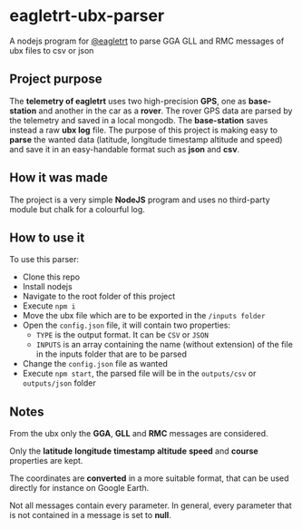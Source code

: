 # eagletrt-ubx-parser

A nodejs program for [@eagletrt](https://github.com/eagletrt) to parse GGA GLL and RMC messages of ubx files to csv or json

## Project purpose

The **telemetry of eagletrt** uses two high-precision **GPS**, one as **base-station** and another in the car as a **rover**. 
The rover GPS data are parsed by the telemetry and saved in a local mongodb. The **base-station** saves instead a raw **ubx log** file.
The purpose of this project is making easy to **parse** the wanted data (latitude, longitude timestamp altitude and speed) and save it in an easy-handable
format such as **json** and **csv**.

## How it was made

The project is a very simple **NodeJS** program and uses no third-party module but chalk for a colourful log.

## How to use it

To use this parser:

* Clone this repo
* Install nodejs
* Navigate to the root folder of this project
* Execute `npm i`
* Move the ubx file which are to be exported in the `/inputs folder`
* Open the `config.json` file, it will contain two properties:
  * `TYPE` is the output format. It can be `CSV` or `JSON`
  * `INPUTS` is an array containing the name (without extension) of the file in the inputs folder that are to be parsed
* Change the `config.json` file as wanted
* Execute `npm start`, the parsed file will be in the `outputs/csv` or `outputs/json` folder

## Notes

From the ubx only the **GGA**, **GLL** and **RMC** messages are considered. 

Only the **latitude** **longitude** **timestamp** **altitude** **speed** and **course** properties are kept.

The coordinates are **converted** in a more suitable format, that can be used directly for instance on Google Earth.

Not all messages contain every parameter. In general, every parameter that is not contained in a message is set to **null**.
